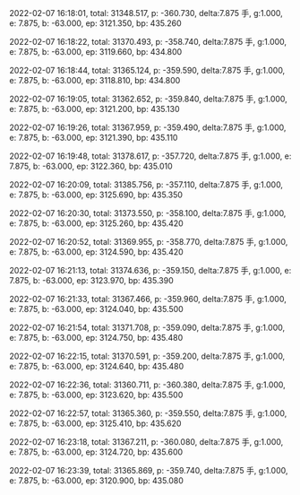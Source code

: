 2022-02-07 16:18:01, total: 31348.517, p: -360.730, delta:7.875 手, g:1.000, e: 7.875, b: -63.000, ep: 3121.350, bp: 435.260

2022-02-07 16:18:22, total: 31370.493, p: -358.740, delta:7.875 手, g:1.000, e: 7.875, b: -63.000, ep: 3119.660, bp: 434.800

2022-02-07 16:18:44, total: 31365.124, p: -359.590, delta:7.875 手, g:1.000, e: 7.875, b: -63.000, ep: 3118.810, bp: 434.800

2022-02-07 16:19:05, total: 31362.652, p: -359.840, delta:7.875 手, g:1.000, e: 7.875, b: -63.000, ep: 3121.200, bp: 435.130

2022-02-07 16:19:26, total: 31367.959, p: -359.490, delta:7.875 手, g:1.000, e: 7.875, b: -63.000, ep: 3121.390, bp: 435.110

2022-02-07 16:19:48, total: 31378.617, p: -357.720, delta:7.875 手, g:1.000, e: 7.875, b: -63.000, ep: 3122.360, bp: 435.010

2022-02-07 16:20:09, total: 31385.756, p: -357.110, delta:7.875 手, g:1.000, e: 7.875, b: -63.000, ep: 3125.690, bp: 435.350

2022-02-07 16:20:30, total: 31373.550, p: -358.100, delta:7.875 手, g:1.000, e: 7.875, b: -63.000, ep: 3125.260, bp: 435.420

2022-02-07 16:20:52, total: 31369.955, p: -358.770, delta:7.875 手, g:1.000, e: 7.875, b: -63.000, ep: 3124.590, bp: 435.420

2022-02-07 16:21:13, total: 31374.636, p: -359.150, delta:7.875 手, g:1.000, e: 7.875, b: -63.000, ep: 3123.970, bp: 435.390

2022-02-07 16:21:33, total: 31367.466, p: -359.960, delta:7.875 手, g:1.000, e: 7.875, b: -63.000, ep: 3124.040, bp: 435.500

2022-02-07 16:21:54, total: 31371.708, p: -359.090, delta:7.875 手, g:1.000, e: 7.875, b: -63.000, ep: 3124.750, bp: 435.480

2022-02-07 16:22:15, total: 31370.591, p: -359.200, delta:7.875 手, g:1.000, e: 7.875, b: -63.000, ep: 3124.640, bp: 435.480

2022-02-07 16:22:36, total: 31360.711, p: -360.380, delta:7.875 手, g:1.000, e: 7.875, b: -63.000, ep: 3123.620, bp: 435.500

2022-02-07 16:22:57, total: 31365.360, p: -359.550, delta:7.875 手, g:1.000, e: 7.875, b: -63.000, ep: 3125.410, bp: 435.620

2022-02-07 16:23:18, total: 31367.211, p: -360.080, delta:7.875 手, g:1.000, e: 7.875, b: -63.000, ep: 3124.720, bp: 435.600

2022-02-07 16:23:39, total: 31365.869, p: -359.740, delta:7.875 手, g:1.000, e: 7.875, b: -63.000, ep: 3120.900, bp: 435.080
